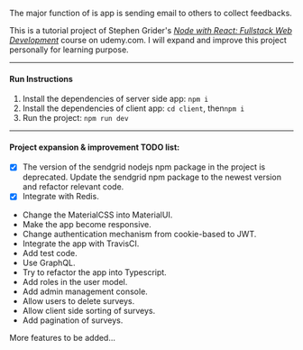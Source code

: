 The major function of is app is sending email to others to collect feedbacks.

This is a tutorial project of Stephen Grider's [*Node with React: Fullstack Web Development*](https://www.udemy.com/node-with-react-fullstack-web-development/) course on udemy.com. I will expand and improve this project personally for learning purpose.

---
#### Run Instructions

1. Install the dependencies of server side app: `npm i`
1. Install the dependencies of client app: `cd client`, then`npm i`
1. Run the project: `npm run dev`



---

#### Project expansion & improvement TODO list:

- [x] The version of the sendgrid nodejs npm package in the project is deprecated. Update the sendgrid npm package to the newest version and refactor relevant code.
- [x] Integrate with Redis.
- Change the MaterialCSS into MaterialUI. 
- Make the app become responsive.
- Change authentication mechanism from cookie-based to JWT.
- Integrate the app with TravisCI.
- Add test code.
- Use GraphQL.
- Try to refactor the app into Typescript.
- Add roles in the user model.
- Add admin management console.
- Allow users to delete surveys.
- Allow client side sorting of surveys.
- Add pagination of surveys.

More features to be added...
